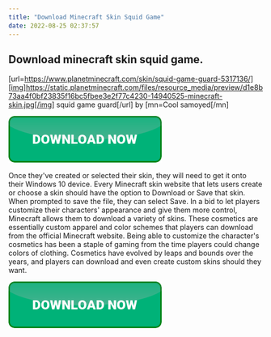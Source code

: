 ```yaml
---
title: "Download Minecraft Skin Squid Game"
date: 2022-08-25 02:37:57
---
```


## Download minecraft skin squid game.

[url=https://www.planetminecraft.com/skin/squid-game-guard-5317136/][img]https://static.planetminecraft.com/files/resource_media/preview/d1e8b73aa4f0bf23835f16bc5fbee3e2f77c4230-14940525-minecraft-skin.jpg[/img]
squid game guard[/url] by [mn=Cool samoyed[/mn]

[![button](https://github.com/minecraftbay/minecraftbay.github.io/blob/main/dlbutton.png?raw=true)](https://minecraftsync.com/download-minecraft-skin)


Once they've created or selected their skin, they will need to get it onto their Windows 10 device. Every Minecraft skin website that lets users create or choose a skin should have the option to Download or Save that skin. When prompted to save the file, they can select Save.
In a bid to let players customize their characters' appearance and give them more control, Minecraft allows them to download a variety of skins. These cosmetics are essentially custom apparel and color schemes that players can download from the official Minecraft website.
Being able to customize the character's cosmetics has been a staple of gaming from the time players could change colors of clothing. Cosmetics have evolved by leaps and bounds over the years, and players can download and even create custom skins should they want.


[![button](https://github.com/minecraftbay/minecraftbay.github.io/blob/main/dlbutton.png?raw=true)](https://minecraftsync.com/download-minecraft-skin)